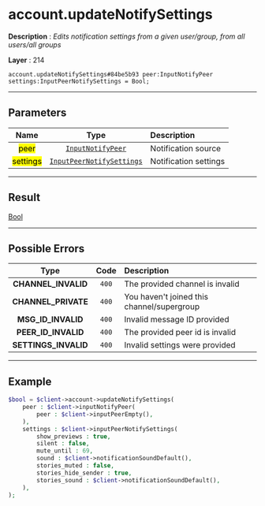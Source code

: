 # account.updateNotifySettings

**Description** : *Edits notification settings from a given user/group, from all users/all groups*

**Layer** : 214

```tl
account.updateNotifySettings#84be5b93 peer:InputNotifyPeer settings:InputPeerNotifySettings = Bool;
```

---

## Parameters

| Name | Type | Description |
| :---: | :---: | :--- |
| <mark>peer</mark> | [`InputNotifyPeer`](type/InputNotifyPeer) | Notification source |
| <mark>settings</mark> | [`InputPeerNotifySettings`](type/InputPeerNotifySettings) | Notification settings |

---

## Result

[Bool](type/Bool)

---

## Possible Errors

| Type | Code | Description |
| :---: | :---: | :--- |
| **CHANNEL_INVALID** | `400` | The provided channel is invalid |
| **CHANNEL_PRIVATE** | `400` | You haven't joined this channel/supergroup |
| **MSG_ID_INVALID** | `400` | Invalid message ID provided |
| **PEER_ID_INVALID** | `400` | The provided peer id is invalid |
| **SETTINGS_INVALID** | `400` | Invalid settings were provided |

---

## Example

```php
$bool = $client->account->updateNotifySettings(
	peer : $client->inputNotifyPeer(
		peer : $client->inputPeerEmpty(),
	),
	settings : $client->inputPeerNotifySettings(
		show_previews : true,
		silent : false,
		mute_until : 69,
		sound : $client->notificationSoundDefault(),
		stories_muted : false,
		stories_hide_sender : true,
		stories_sound : $client->notificationSoundDefault(),
	),
);
```